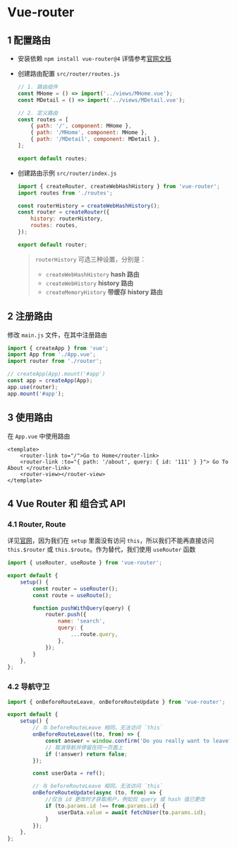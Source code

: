 # Vue-router

## 1 配置路由

-   安装依赖 `npm install vue-router@4` 详情参考[官网文档](https://next.router.vuejs.org/zh/guide/)

-   创建路由配置 `src/router/routes.js`

    ```js
    // 1. 路由组件
    const MHome = () => import('../views/MHome.vue');
    const MDetail = () => import('../views/MDetail.vue');

    // 2. 定义路由
    const routes = [
        { path: '/', component: MHome },
        { path: '/MHome', component: MHome },
        { path: '/MDetail', component: MDetail },
    ];

    export default routes;
    ```

-   创建路由示例 `src/router/index.js`

    ```js
    import { createRouter, createWebHashHistory } from 'vue-router';
    import routes from './routes';

    const routerHistory = createWebHashHistory();
    const router = createRouter({
        history: routerHistory,
        routes: routes,
    });

    export default router;
    ```

    > `routerHistory` 可选三种设置，分别是：
    >
    > -   `createWebHashHistory` **hash 路由**
    > -   `createWebHistory` **history 路由**
    > -   `createMemoryHistory` **带缓存 history 路由**

## 2 注册路由

修改 `main.js` 文件，在其中注册路由

```js
import { createApp } from 'vue';
import App from './App.vue';
import router from './router';

// createApp(App).mount('#app')
const app = createApp(App);
app.use(router);
app.mount('#app');
```

## 3 使用路由

在 `App.vue` 中使用路由

```vue
<template>
    <router-link to="/">Go to Home</router-link>
    <router-link :to="{ path: '/about', query: { id: '111' } }"> Go To About </router-link>
    <router-view></router-view>
</template>
```

## 4 Vue Router 和 组合式 API

### 4.1 Router, Route

详见[官网](https://next.router.vuejs.org/zh/guide/advanced/composition-api.html)，因为我们在 `setup` 里面没有访问 `this`，所以我们不能再直接访问 `this.$router` 或 `this.$route`。作为替代，我们使用 `useRouter` 函数

```js
import { useRouter, useRoute } from 'vue-router';

export default {
    setup() {
        const router = useRouter();
        const route = useRoute();

        function pushWithQuery(query) {
            router.push({
                name: 'search',
                query: {
                    ...route.query,
                },
            });
        }
    },
};
```

### 4.2 导航守卫

```js
import { onBeforeRouteLeave, onBeforeRouteUpdate } from 'vue-router';

export default {
    setup() {
        // 与 beforeRouteLeave 相同，无法访问 `this`
        onBeforeRouteLeave((to, from) => {
            const answer = window.confirm('Do you really want to leave? you have unsaved changes!');
            // 取消导航并停留在同一页面上
            if (!answer) return false;
        });

        const userData = ref();

        // 与 beforeRouteLeave 相同，无法访问 `this`
        onBeforeRouteUpdate(async (to, from) => {
            //仅当 id 更改时才获取用户，例如仅 query 或 hash 值已更改
            if (to.params.id !== from.params.id) {
                userData.value = await fetchUser(to.params.id);
            }
        });
    },
};
```
